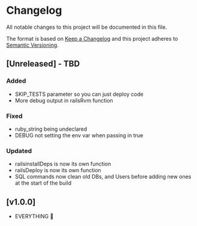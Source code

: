 # Changelog
All notable changes to this project will be documented in this file.

The format is based on [Keep a Changelog](http://keepachangelog.com/en/1.0.0/)
and this project adheres to [Semantic Versioning](http://semver.org/spec/v2.0.0.html).

## [Unreleased] - TBD
### Added
- SKIP_TESTS parameter so you can just deploy code
- More debug output in railsRvm function

### Fixed
- ruby_string being undeclared
- DEBUG not setting the env var when passing in true

### Updated
- railsinstallDeps is now its own function
- railsDeploy is now its own function
- SQL commands now clean old DBs, and Users before adding new ones at the start of the build

## [v1.0.0]

- EVERYTHING :tada:

